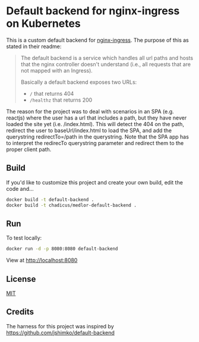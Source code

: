 # Default backend for nginx-ingress on Kubernetes

This is a custom default backend for [nginx-ingress](https://github.com/kubernetes/ingress-nginx).  The purpose of this as stated in their readme:

> The default backend is a service which handles all url paths and hosts that the nginx controller doesn't understand (i.e., all requests that are not mapped with an Ingress).
>
> Basically a default backend exposes two URLs:
>
> - `/` that returns 404
> - `/healthz` that returns 200

The reason for the project was to deal with scenarios in an SPA (e.g. reactjs) where the user has a url that includes a path, but they have never loaded the site yet (i.e. /index.html). This will detect the 404 on the path, redirect the user to baseUrl/index.html to load the SPA, and add the querystring redirectTo=/path in the querystring. Note that the SPA app has to interpret the redirecTo querystring parameter and redirect them to the proper client path.

## Build

If you'd like to customize this project and create your own build, edit the code and...

```sh
docker build -t default-backend .
docker build -t chadicus/medlor-default-backend .
```

## Run

To test locally:

```sh
docker run -d -p 8080:8080 default-backend
```

View at <http://localhost:8080>

## License

[MIT](./LICENSE.md)

## Credits

The harness for this project was inspired by https://github.com/jshimko/default-backend 